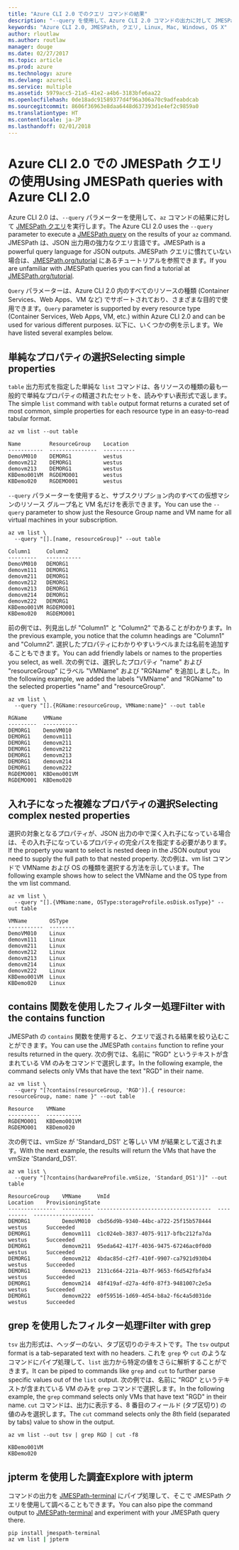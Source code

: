 ```yaml
---
title: "Azure CLI 2.0 でのクエリ コマンドの結果"
description: "--query を使用して、Azure CLI 2.0 コマンドの出力に対して JMESPath クエリを実行します。"
keywords: "Azure CLI 2.0, JMESPath, クエリ, Linux, Mac, Windows, OS X"
author: rloutlaw
ms.author: routlaw
manager: douge
ms.date: 02/27/2017
ms.topic: article
ms.prod: azure
ms.technology: azure
ms.devlang: azurecli
ms.service: multiple
ms.assetid: 5979acc5-21a5-41e2-a4b6-3183bfe6aa22
ms.openlocfilehash: 0de18adc91589377d4f96a306a70c9adfeabdcab
ms.sourcegitcommit: 8606f36963e8daa6448d637393d1e4ef2c9859a0
ms.translationtype: HT
ms.contentlocale: ja-JP
ms.lasthandoff: 02/01/2018
---
```

# <a name="using-jmespath-queries-with-azure-cli-20"></a><span data-ttu-id="e226d-104">Azure CLI 2.0 での JMESPath クエリの使用</span><span class="sxs-lookup"><span data-stu-id="e226d-104">Using JMESPath queries with Azure CLI 2.0</span></span>

<span data-ttu-id="e226d-105">Azure CLI 2.0 は、`--query` パラメーターを使用して、`az` コマンドの結果に対して [JMESPath クエリ](http://jmespath.org)を実行します。</span><span class="sxs-lookup"><span data-stu-id="e226d-105">The Azure CLI 2.0 uses the `--query` parameter to execute a [JMESPath query](http://jmespath.org) on the results of your `az` command.</span></span> <span data-ttu-id="e226d-106">JMESPath は、JSON 出力用の強力なクエリ言語です。</span><span class="sxs-lookup"><span data-stu-id="e226d-106">JMESPath is a powerful query language for JSON outputs.</span></span>  <span data-ttu-id="e226d-107">JMESPath クエリに慣れていない場合は、[JMESPath.org/tutorial](http://JMESPath.org/tutorial.html) にあるチュートリアルを参照できます。</span><span class="sxs-lookup"><span data-stu-id="e226d-107">If you are unfamiliar with JMESPath queries you can find a tutorial at [JMESPath.org/tutorial](http://JMESPath.org/tutorial.html).</span></span>

<span data-ttu-id="e226d-108">`Query` パラメーターは、Azure CLI 2.0 内のすべてのリソースの種類 (Container Services、Web Apps、VM など) でサポートされており、さまざまな目的で使用できます。</span><span class="sxs-lookup"><span data-stu-id="e226d-108">`Query` parameter is supported by every resource type (Container Services, Web Apps, VM, etc.) within Azure CLI 2.0 and can be used for various different purposes.</span></span>  <span data-ttu-id="e226d-109">以下に、いくつかの例を示します。</span><span class="sxs-lookup"><span data-stu-id="e226d-109">We have listed several examples below.</span></span>

## <a name="selecting-simple-properties"></a><span data-ttu-id="e226d-110">単純なプロパティの選択</span><span class="sxs-lookup"><span data-stu-id="e226d-110">Selecting simple properties</span></span>

<span data-ttu-id="e226d-111">`table` 出力形式を指定した単純な `list` コマンドは、各リソースの種類の最も一般的で単純なプロパティの精選されたセットを、読みやすい表形式で返します。</span><span class="sxs-lookup"><span data-stu-id="e226d-111">The simple `list` command with `table` output format returns a curated set of most common, simple properties for each resource type in an easy-to-read tabular format.</span></span>

```azurecli-interactive
az vm list --out table
```

```
Name         ResourceGroup    Location
-----------  ---------------  ----------
DemoVM010    DEMORG1          westus
demovm212    DEMORG1          westus
demovm213    DEMORG1          westus
KBDemo001VM  RGDEMO001        westus
KBDemo020    RGDEMO001        westus
```

<span data-ttu-id="e226d-112">`--query` パラメーターを使用すると、サブスクリプション内のすべての仮想マシンのリソース グループ名と VM 名だけを表示できます。</span><span class="sxs-lookup"><span data-stu-id="e226d-112">You can use the `--query` parameter to show just the Resource Group name and VM name for all virtual machines in your subscription.</span></span>

```azurecli-interactive
az vm list \
  --query "[].[name, resourceGroup]" --out table
```

```
Column1     Column2
---------   -----------
DemoVM010   DEMORG1
demovm111   DEMORG1
demovm211   DEMORG1
demovm212   DEMORG1
demovm213   DEMORG1
demovm214   DEMORG1
demovm222   DEMORG1
KBDemo001VM RGDEMO001
KBDemo020   RGDEMO001
```

<span data-ttu-id="e226d-113">前の例では、列見出しが "Column1" と "Column2" であることがわかります。</span><span class="sxs-lookup"><span data-stu-id="e226d-113">In the previous example, you notice that the column headings are "Column1" and "Column2".</span></span>  <span data-ttu-id="e226d-114">選択したプロパティにわかりやすいラベルまたは名前を追加することもできます。</span><span class="sxs-lookup"><span data-stu-id="e226d-114">You can add friendly labels or names to the properties you select, as well.</span></span>  <span data-ttu-id="e226d-115">次の例では、選択したプロパティ "name" および "resourceGroup" にラベル "VMName" および "RGName" を追加しました。</span><span class="sxs-lookup"><span data-stu-id="e226d-115">In the following example, we added the labels "VMName" and "RGName" to the selected properties "name" and "resourceGroup".</span></span>


```azurecli-interactive
az vm list \
  --query "[].{RGName:resourceGroup, VMName:name}" --out table
```

```
RGName     VMName
---------  -----------
DEMORG1    DemoVM010
DEMORG1    demovm111
DEMORG1    demovm211
DEMORG1    demovm212
DEMORG1    demovm213
DEMORG1    demovm214
DEMORG1    demovm222
RGDEMO001  KBDemo001VM
RGDEMO001  KBDemo020
```

## <a name="selecting-complex-nested-properties"></a><span data-ttu-id="e226d-116">入れ子になった複雑なプロパティの選択</span><span class="sxs-lookup"><span data-stu-id="e226d-116">Selecting complex nested properties</span></span>

<span data-ttu-id="e226d-117">選択の対象となるプロパティが、JSON 出力の中で深く入れ子になっている場合は、その入れ子になっているプロパティの完全パスを指定する必要があります。</span><span class="sxs-lookup"><span data-stu-id="e226d-117">If the property you want to select is nested deep in the JSON output you need to supply the full path to that nested property.</span></span> <span data-ttu-id="e226d-118">次の例は、vm list コマンドで VMName および OS の種類を選択する方法を示しています。</span><span class="sxs-lookup"><span data-stu-id="e226d-118">The following example shows how to select the VMName and the OS type from the vm list command.</span></span>

```azurecli-interactive
az vm list \
  --query "[].{VMName:name, OSType:storageProfile.osDisk.osType}" --out table
```

```
VMName       OSType
-----------  --------
DemoVM010    Linux
demovm111    Linux
demovm211    Linux
demovm212    Linux
demovm213    Linux
demovm214    Linux
demovm222    Linux
KBDemo001VM  Linux
KBDemo020    Linux
```

## <a name="filter-with-the-contains-function"></a><span data-ttu-id="e226d-119">contains 関数を使用したフィルター処理</span><span class="sxs-lookup"><span data-stu-id="e226d-119">Filter with the contains function</span></span>

<span data-ttu-id="e226d-120">JMESPath の `contains` 関数を使用すると、クエリで返される結果を絞り込むことができます。</span><span class="sxs-lookup"><span data-stu-id="e226d-120">You can use the JMESPath `contains` function to refine your results returned in the query.</span></span>
<span data-ttu-id="e226d-121">次の例では、名前に "RGD" というテキストが含まれている VM のみをコマンドで選択します。</span><span class="sxs-lookup"><span data-stu-id="e226d-121">In the following example, the command selects only VMs that have the text "RGD" in their name.</span></span>

```azurecli-interactive
az vm list \
  --query "[?contains(resourceGroup, 'RGD')].{ resource: resourceGroup, name: name }" --out table
```

```
Resource    VMName
----------  -----------
RGDEMO001   KBDemo001VM
RGDEMO001   KBDemo020
```

<span data-ttu-id="e226d-122">次の例では、vmSize が 'Standard_DS1' と等しい VM が結果として返されます。</span><span class="sxs-lookup"><span data-stu-id="e226d-122">With the next example, the results will return the VMs that have the vmSize 'Standard_DS1'.</span></span>

```azurecli-interactive
az vm list \
  --query "[?contains(hardwareProfile.vmSize, 'Standard_DS1')]" --out table
```

```
ResourceGroup    VMName     VmId                                  Location    ProvisioningState
---------------  ---------  ------------------------------------  ----------  -------------------
DEMORG1          DemoVM010  cbd56d9b-9340-44bc-a722-25f15b578444  westus      Succeeded
DEMORG1          demovm111  c1c024eb-3837-4075-9117-bfbc212fa7da  westus      Succeeded
DEMORG1          demovm211  95eda642-417f-4036-9475-67246ac0f0d0  westus      Succeeded
DEMORG1          demovm212  4bdac85d-c2f7-410f-9907-ca7921d930b4  westus      Succeeded
DEMORG1          demovm213  2131c664-221a-4b7f-9653-f6d542fbfa34  westus      Succeeded
DEMORG1          demovm214  48f419af-d27a-4df0-87f3-9481007c2e5a  westus      Succeeded
DEMORG1          demovm222  e0f59516-1d69-4d54-b8a2-f6c4a5d031de  westus      Succeeded
```

## <a name="filter-with-grep"></a><span data-ttu-id="e226d-123">grep を使用したフィルター処理</span><span class="sxs-lookup"><span data-stu-id="e226d-123">Filter with grep</span></span>

<span data-ttu-id="e226d-124">`tsv` 出力形式は、ヘッダーのない、タブ区切りのテキストです。</span><span class="sxs-lookup"><span data-stu-id="e226d-124">The `tsv` output format is a tab-separated text with no headers.</span></span> <span data-ttu-id="e226d-125">これを `grep` や `cut` のようなコマンドにパイプ処理して、`list` 出力から特定の値をさらに解析することができます。</span><span class="sxs-lookup"><span data-stu-id="e226d-125">It can be piped to commands like `grep` and `cut` to further parse specific values out of the `list` output.</span></span> <span data-ttu-id="e226d-126">次の例では、名前に "RGD" というテキストが含まれている VM のみを `grep` コマンドで選択します。</span><span class="sxs-lookup"><span data-stu-id="e226d-126">In the following example, the `grep` command selects only VMs that have text "RGD" in their name.</span></span>  <span data-ttu-id="e226d-127">`cut` コマンドは、出力に表示する、8 番目のフィールド (タブ区切り) の値のみを選択します。</span><span class="sxs-lookup"><span data-stu-id="e226d-127">The `cut` command selects only the 8th field (separated by tabs) value to show in the output.</span></span>

```azurecli-interactive
az vm list --out tsv | grep RGD | cut -f8
```

```
KBDemo001VM
KBDemo020
```

## <a name="explore-with-jpterm"></a><span data-ttu-id="e226d-128">jpterm を使用した調査</span><span class="sxs-lookup"><span data-stu-id="e226d-128">Explore with jpterm</span></span>

<span data-ttu-id="e226d-129">コマンドの出力を [JMESPath-terminal](https://github.com/jmespath/jmespath.terminal) にパイプ処理して、そこで JMESPath クエリを使用して調べることもできます。</span><span class="sxs-lookup"><span data-stu-id="e226d-129">You can also pipe the command output to [JMESPath-terminal](https://github.com/jmespath/jmespath.terminal) and experiment with your JMESPath query there.</span></span>

```bash
pip install jmespath-terminal
az vm list | jpterm
```

